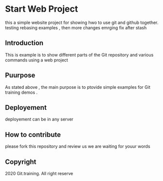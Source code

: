 

# Start Web Project  
this a simple website project for showing hwo to use git and github together. 
testing rebasing examples , then more changes  emrging fix after stash

## Introduction 

This is example is to show different parts of the Git repository and various commands using a web project

## Puurpose  

 As stated above , the main purpose is to ptovide simple examples for Git training demos .

## Deployement
deployement can be in any server 


## How to contribute 
please fork this repository and review us we are waiting for youur words

## 	Copyright

2020 Git.training. All right reserve
